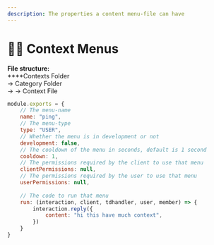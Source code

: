 ```yaml
---
description: The properties a content menu-file can have
---
```


# 🧑🦲 Context Menus

**File structure:**\
****Contexts Folder\
\-> Category Folder\
\-> -> Context File

```javascript
module.exports = {
    // The menu-name
    name: "ping",
    // The menu-type
    type: "USER",
    // Whether the menu is in development or not
    development: false,
    // The cooldown of the menu in seconds, default is 1 second
    cooldown: 1,
    // The permissions required by the client to use that menu
    clientPermissions: null,
    // The permissions required by the user to use that menu
    userPermissions: null,
    
    // The code to run that menu
    run: (interaction, client, tdhandler, user, member) => {
        interaction.reply({
            content: "hi this have much context",
        })
    }
}
```
